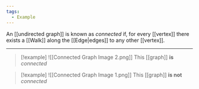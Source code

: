 ```yaml
---
tags:
  - Example
---
```

An [[undirected graph]] is known as _connected_ if, for every [[vertex]] there exists a [[Walk]] along the [[Edge|edges]] to any other [[vertex]].

---
> [!example]
> ![[Connected Graph Image 2.png]]
> This [[graph]] **is** _connected_

> [!example]
> ![[Connected Graph Image 1.png]]
> This [[graph]] **is not** _connected_
